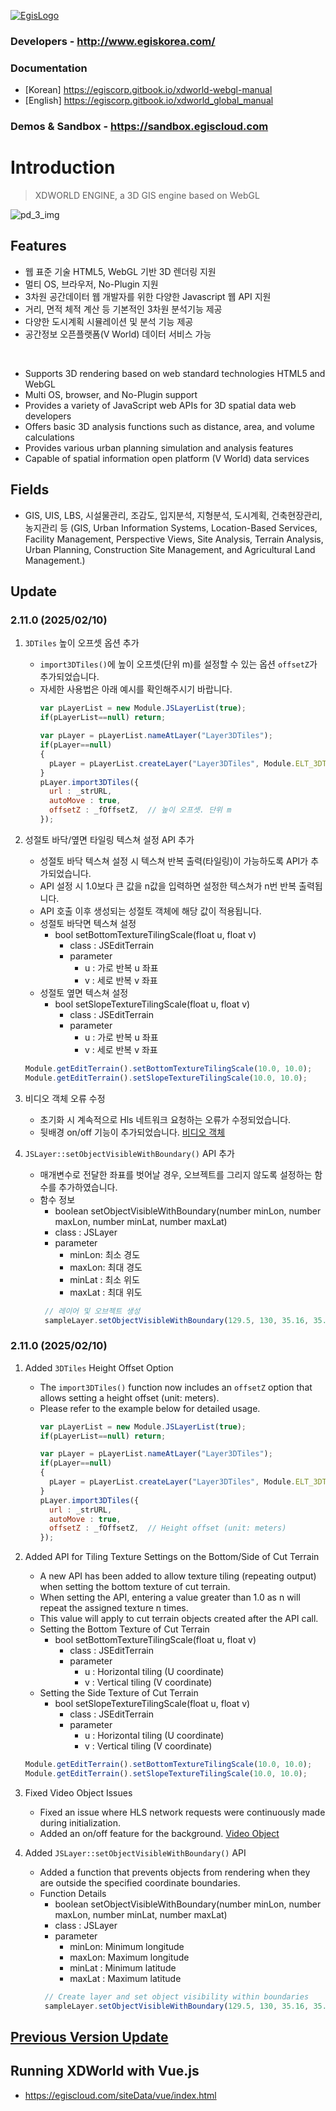[![EgisLogo](https://user-images.githubusercontent.com/82925313/160987075-ce7eada9-91ca-4b72-beb6-396e142f90a2.png)](http://www.egiskorea.com/)

### Developers - http://www.egiskorea.com/
### Documentation
  * [Korean] https://egiscorp.gitbook.io/xdworld-webgl-manual
  * [English] https://egiscorp.gitbook.io/xdworld_global_manual
### Demos & Sandbox - https://sandbox.egiscloud.com

# Introduction

> XDWORLD ENGINE, a 3D GIS engine based on WebGL

![pd_3_img](https://user-images.githubusercontent.com/82925313/160986727-f473c308-7881-4342-8c08-e31566d93a3b.png)

## Features
-   웹 표준 기술 HTML5, WebGL 기반 3D 렌더링 지원
-   멀티 OS, 브라우저, No-Plugin 지원
-   3차원 공간데이터 웹 개발자를 위한 다양한 Javascript 웹 API 지원
-   거리, 면적 체적 계산 등 기본적인 3차원 분석기능 제공
-   다양한 도시계획 시뮬레이션 및 분석 기능 제공
-   공간정보 오픈플랫폼(V World) 데이터 서비스 가능
<br>

-   Supports 3D rendering based on web standard technologies HTML5 and WebGL
-   Multi OS, browser, and No-Plugin support
-   Provides a variety of JavaScript web APIs for 3D spatial data web developers
-   Offers basic 3D analysis functions such as distance, area, and volume calculations
-   Provides various urban planning simulation and analysis features
-   Capable of spatial information open platform (V World) data services

## Fields

-   GIS, UIS, LBS, 시설물관리, 조감도, 입지분석, 지형분석, 도시계획, 건축현장관리, 농지관리 등
(GIS, Urban Information Systems, Location-Based Services, Facility Management, Perspective Views, Site Analysis, Terrain Analysis, Urban Planning, Construction Site Management, and Agricultural Land Management.)

## Update

### 2.11.0 (2025/02/10)

1. `3DTiles` 높이 오프셋 옵션 추가
     - `import3DTiles()`에 높이 오프셋(단위 m)를 설정할 수 있는 옵션 `offsetZ`가 추가되었습니다.
     - 자세한 사용법은 아래 예시를 확인해주시기 바랍니다.
       ```javascript
       var pLayerList = new Module.JSLayerList(true);
       if(pLayerList==null) return;

       var pLayer = pLayerList.nameAtLayer("Layer3DTiles");
       if(pLayer==null)
       {
         pLayer = pLayerList.createLayer("Layer3DTiles", Module.ELT_3DTILES);
       }
       pLayer.import3DTiles({
         url : _strURL,
         autoMove : true,
         offsetZ : _fOffsetZ,  // 높이 오프셋. 단위 m
       });
       ```

2. 성절토 바닥/옆면 타일링 텍스쳐 설정 API 추가
     * 성절토 바닥 텍스쳐 설정 시 텍스쳐 반복 출력(타일링)이 가능하도록 API가 추가되었습니다.
     * API 설정 시 1.0보다 큰 값을 n값을 입력하면 설정한 텍스쳐가 n번 반복 출력됩니다.
     * API 호출 이후 생성되는 성절토 객체에 해당 값이 적용됩니다.
     * 성절토 바닥면 텍스쳐 설정
       * bool setBottomTextureTilingScale(float u, float v)
         * class : JSEditTerrain
         * parameter
           * u : 가로 반복 u 좌표
           * v : 세로 반복 v 좌표 
      * 성절토 옆면 텍스쳐 설정
        * bool setSlopeTextureTilingScale(float u, float v)
          * class : JSEditTerrain
          * parameter
            * u : 가로 반복 u 좌표
            * v : 세로 반복 v 좌표 
     ``` javascript
     Module.getEditTerrain().setBottomTextureTilingScale(10.0, 10.0);
     Module.getEditTerrain().setSlopeTextureTilingScale(10.0, 10.0);
     ```

3. 비디오 객체 오류 수정
    * 초기화 시 계속적으로 Hls 네트워크 요청하는 오류가 수정되었습니다.
    * 뒷배경 on/off 기능이 추가되었습니다. [비디오 객체](https://sandbox-test.egiscloud.com/code/main.do?engine=latest&id=object_video_placement)

4. `JSLayer::setObjectVisibleWithBoundary()` API 추가
   - 매개변수로 전달한 좌표를 벗어날 경우, 오브젝트를 그리지 않도록 설정하는 함수를 추가하였습니다.
   - 함수 정보
     - boolean setObjectVisibleWithBoundary(number minLon, number maxLon, number minLat, number maxLat)
     - class : JSLayer
     - parameter
       - minLon: 최소 경도
       - maxLon: 최대 경도
       - minLat : 최소 위도
       - maxLat : 최대 위도
     ```javascript
      // 레이어 및 오브젝트 생성
      sampleLayer.setObjectVisibleWithBoundary(129.5, 130, 35.16, 35.19);
     ```

### 2.11.0 (2025/02/10)

1. Added `3DTiles` Height Offset Option
     - The `import3DTiles()` function now includes an `offsetZ` option that allows setting a height offset (unit: meters).
     - Please refer to the example below for detailed usage.
       ```javascript
       var pLayerList = new Module.JSLayerList(true);
       if(pLayerList==null) return;

       var pLayer = pLayerList.nameAtLayer("Layer3DTiles");
       if(pLayer==null)
       {
         pLayer = pLayerList.createLayer("Layer3DTiles", Module.ELT_3DTILES);
       }
       pLayer.import3DTiles({
         url : _strURL,
         autoMove : true,
         offsetZ : _fOffsetZ,  // Height offset (unit: meters)
       });
       ```

2. Added API for Tiling Texture Settings on the Bottom/Side of Cut Terrain
     * A new API has been added to allow texture tiling (repeating output) when setting the bottom texture of cut terrain.
     * When setting the API, entering a value greater than 1.0 as n will repeat the assigned texture n times.
     * This value will apply to cut terrain objects created after the API call.
     * Setting the Bottom Texture of Cut Terrain
       * bool setBottomTextureTilingScale(float u, float v)
         * class : JSEditTerrain
         * parameter
           * u : Horizontal tiling (U coordinate)
           * v : Vertical tiling (V coordinate)
      * Setting the Side Texture of Cut Terrain
        * bool setSlopeTextureTilingScale(float u, float v)
          * class : JSEditTerrain
          * parameter
            * u : Horizontal tiling (U coordinate)
            * v : Vertical tiling (V coordinate)
     ``` javascript
     Module.getEditTerrain().setBottomTextureTilingScale(10.0, 10.0);
     Module.getEditTerrain().setSlopeTextureTilingScale(10.0, 10.0);
     ```

3. Fixed Video Object Issues
    * Fixed an issue where HLS network requests were continuously made during initialization.
    * Added an on/off feature for the background. [Video Object](https://sandbox-test.egiscloud.com/code/main.do?engine=latest_test&id=object_video_placement)

4. Added `JSLayer::setObjectVisibleWithBoundary()` API
   - Added a function that prevents objects from rendering when they are outside the specified coordinate boundaries.
   - Function Details
     - boolean setObjectVisibleWithBoundary(number minLon, number maxLon, number minLat, number maxLat)
     - class : JSLayer
     - parameter
       - minLon: Minimum longitude
       - maxLon: Maximum longitude
       - minLat : Minimum latitude
       - maxLat : Maximum latitude
     ```javascript
      // Create layer and set object visibility within boundaries
      sampleLayer.setObjectVisibleWithBoundary(129.5, 130, 35.16, 35.19);
     ```

## [Previous Version Update](https://egiscorp.gitbook.io/xdworld-webgl-manual/release)

## Running XDWorld with Vue.js
  * https://egiscloud.com/siteData/vue/index.html
